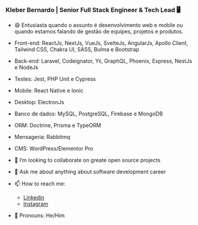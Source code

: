 ### Kleber Bernardo | Senior Full Stack Engineer & Tech Lead 🖥️

- 😄 Entusiasta quando o assunto é desenvolvimento web e mobile ou quando estamos falando de gestão de equipes, projetos e produtos.

- Front-end: ReactJs, NextJs, VueJs, SvelteJs, AngularJs, Apollo Client, Tailwind CSS, Chakra UI, SASS, Bulma e Bootstrap
- Back-end: Laravel, Codeignator, Yii, GraphQL, Phoenix, Express, NestJs e NodeJs
- Testes: Jest, PHP Unit e Cypress
- Mobile: React Native e Ionic
- Desktop: ElectronJs
- Banco de dados: MySQL, PostgreSQL, Firebase e MongoDB
- ORM: Doctrine, Prisma e TypeORM
- Mensageria: Rabbitmq
- CMS: WordPress/Elementor Pro
- 👯 I’m looking to collaborate on greate open source projects
- 💬 Ask me about anything about software development career
- 📫 How to reach me: 
   - [Linkedin](https://www.linkedin.com/in/kleberbernardo/)
   - [Instagram](https://www.instagram.com/kleber.sbernardo/)
- 🧓 Pronouns: He/Him

